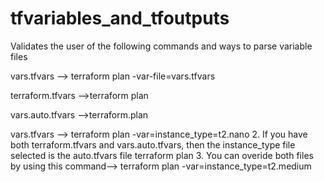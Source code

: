 # tfvariables_and_tfoutputs
Validates the user of the following commands and ways to parse variable files
  
  vars.tfvars --> terraform plan -var-file=vars.tfvars
  
  terraform.tfvars -->terraform plan
  
  vars.auto.tfvars -->terraform.plan
  
  vars.tfvars --> terraform plan -var=instance_type=t2.nano
2. If you have both terraform.tfvars and vars.auto.tfvars, then the instance_type file selected is the auto.tfvars file
terraform plan
3. You can overide both files by using this command--> terraform plan -var=instance_type=t2.medium 
